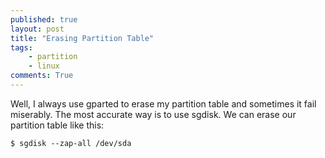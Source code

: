 ```yaml
---
published: true
layout: post
title: "Erasing Partition Table"
tags:
    - partition
    - linux
comments: True
---
```


Well, I always use gparted to erase my partition table and sometimes it fail miserably. The most accurate way is to use sgdisk. We can erase our partition table like this:

``` shell
$ sgdisk --zap-all /dev/sda
```